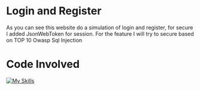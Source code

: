 # Login and Register

As you can see this website do a simulation of login and register, for secure I added JsonWebToken for session. For the feature I will try to secure based on TOP 10 Owasp Sql Injection

# Code Involved

[![My Skills](https://skillicons.dev/icons?i=html,css,js,nodejs,express,git,postman)](https://skillicons.dev)
